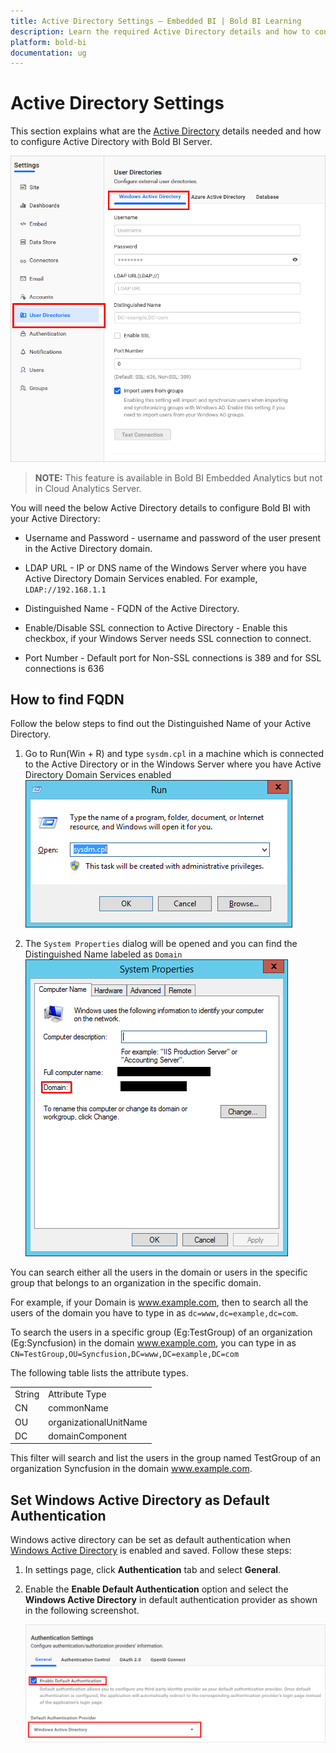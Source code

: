 ```yaml
---
title: Active Directory Settings – Embedded BI | Bold BI Learning
description: Learn the required Active Directory details and how to configure Active Directory with Bold BI Server.
platform: bold-bi
documentation: ug
---
```


# Active Directory Settings

This section explains what are the [Active Directory](https://msdn.microsoft.com/en-us/library/windows/desktop/aa746492) details needed and how to configure Active Directory with Bold BI Server.

![Active Directory Settings](/static/assets/site-administration/images/active-directory-settings.png#width=60%)

> **NOTE:** This feature is available in Bold BI Embedded Analytics but not in Cloud Analytics Server.

You will need the below Active Directory details to configure Bold BI with your Active Directory:

* Username and Password - username and password of the user present in the Active Directory domain.

* LDAP URL - IP or DNS name of the Windows Server where you have Active Directory Domain Services enabled. For example, `LDAP://192.168.1.1`

* Distinguished Name - FQDN of the Active Directory.   

* Enable/Disable SSL connection to Active Directory - Enable this checkbox, if your Windows Server needs SSL connection to connect.  

* Port Number - Default port for Non-SSL connections is 389 and for SSL connections is 636

## How to find FQDN
Follow the below steps to find out the Distinguished Name of your Active Directory.  

1. Go to Run(Win + R) and type `sysdm.cpl` in a machine which is connected to the Active Directory or in the Windows Server where you have Active Directory Domain Services enabled  
![Run sysdm.cpl](/static/assets/site-administration/images/active-directory-settings-fqdn-1.png)

2. The `System Properties` dialog will be opened and you can find the Distinguished Name labeled as `Domain`     
![Distinguished Name - Domain](/static/assets/site-administration/images/active-directory-settings-fqdn-2.png)
    
You can search either all the users in the domain or users in the specific group that belongs to an organization in the specific domain.

For example, if your Domain is www.example.com, then to search all the users of the domain you have to type in as `dc=www,dc=example,dc=com`.

To search the users in a specific group (Eg:TestGroup) of an organization (Eg:Syncfusion) in the domain www.example.com, you can type in as `CN=TestGroup,OU=Syncfusion,DC=www,DC=example,DC=com`

 The following table lists the attribute types.

  <table>
    <tr>
      <td>
       <a>String</a>
      </td>
      <td>
       <a>Attribute Type</a>
      </td>
    </tr>
    <tr>
      <td>
       <a>CN</a>
      </td>
      <td>
       commonName
      </td>
    </tr>
    <tr>
      <td>
       <a>OU</a>
      </td>
      <td>
       organizationalUnitName
      </td>
    </tr>
    <tr>
      <td>
       <a>DC</a>
      </td>
      <td>
       domainComponent
      </td>
    </tr>
  </table>

  This filter will search and list the users in the group named TestGroup of an organization Syncfusion in the domain www.example.com.
  
## Set Windows Active Directory as Default Authentication
Windows active directory can be set as default authentication when [Windows Active Directory](/site-administration/user-directory-settings/active-directory/active-directory/#active-directory-settings) is enabled and saved. Follow these steps:

1. In settings page, click **Authentication** tab and select **General**.

2. Enable the **Enable Default Authentication** option and select the **Windows Active Directory** in default authentication provider as shown in the following screenshot.

    ![Enable  Windows Active Directory Default Authentication](/static/assets/site-administration/images/enable-windows-active-directory.png)

